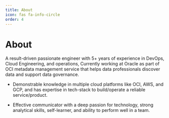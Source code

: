 ```yaml
---
title: About
icon: fas fa-info-circle
order: 4
---
```



# About

A result-driven passionate engineer with 5+ years of experience in DevOps, Cloud
Engineering, and operations, Currently working at Oracle as part of OCI metadata
management service that helps data professionals discover data and support data
governance.

* Demonstrable knowledge in multiple cloud platforms like OCI, AWS, and GCP, and
has expertise in tech-stack to build/operate a reliable service/product.

* Effective communicator with a deep passion for technology, strong analytical skills,
self-learner, and ability to perform well in a team.